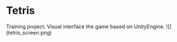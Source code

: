 # Tetris 
Training project. Visual interface the game based on UnityEngine.
![] (tetris_screen.png)
